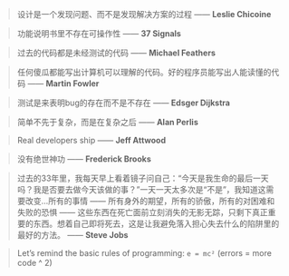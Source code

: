> 设计是一个发现问题、而不是发现解决方案的过程 —— __Leslie Chicoine__

> 功能说明书里不存在可操作性 —— __37 Signals__

> 过去的代码都是未经测试的代码 —— __Michael Feathers__

> 任何傻瓜都能写出计算机可以理解的代码。好的程序员能写出人能读懂的代码 —— __Martin Fowler__

> 测试是来表明bug的存在而不是不存在 —— __Edsger Dijkstra__

> 简单不先于复杂，而是在复杂之后 —— __Alan Perlis__

> Real developers ship —— __Jeff Attwood__

> 没有绝世神功 —— __Frederick Brooks__

> 过去的33年里，我每天早上看着镜子问自己：“今天是我生命的最后一天吗？我是否要去做今天该做的事？”一天一天太多次是“不是”，我知道这需要改变…所有的事情 —— 所有身外的期望，所有的骄傲，所有的对困难和失败的恐惧 —— 这些东西在死亡面前立刻消失的无影无踪，只剩下真正重要的东西。想着自己即将死去，这是让我避免落入担心失去什么的陷阱里的最好的方法。 —— __Steve Jobs__

> Let’s remind the basic rules of programming: `e = mc²` (errors = more code ^ 2)
